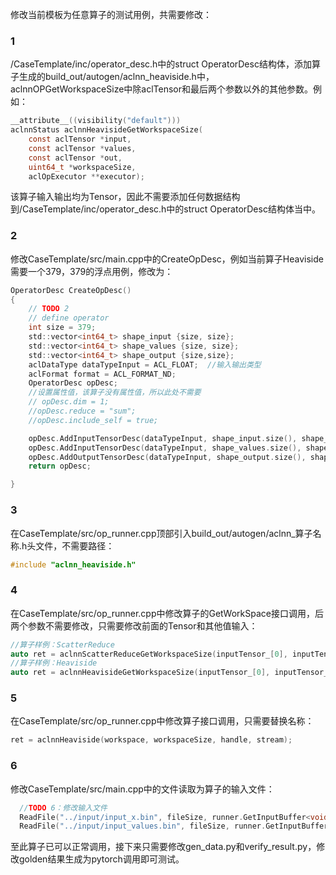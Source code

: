 修改当前模板为任意算子的测试用例，共需要修改：
### 1
/CaseTemplate/inc/operator_desc.h中的struct OperatorDesc结构体，添加算子生成的build_out/autogen/aclnn_heaviside.h中，aclnnOPGetWorkspaceSize中除aclTensor和最后两个参数以外的其他参数。例如：

```c
__attribute__((visibility("default")))
aclnnStatus aclnnHeavisideGetWorkspaceSize(
    const aclTensor *input,
    const aclTensor *values,
    const aclTensor *out,
    uint64_t *workspaceSize,
    aclOpExecutor **executor);
```

该算子输入输出均为Tensor，因此不需要添加任何数据结构到/CaseTemplate/inc/operator_desc.h中的struct OperatorDesc结构体当中。

### 2 

修改CaseTemplate/src/main.cpp中的CreateOpDesc，例如当前算子Heaviside需要一个379，379的浮点用例，修改为：

```c
OperatorDesc CreateOpDesc()
{
    // TODO 2
    // define operator
    int size = 379;
    std::vector<int64_t> shape_input {size, size};
    std::vector<int64_t> shape_values {size, size};
    std::vector<int64_t> shape_output {size,size};
    aclDataType dataTypeInput = ACL_FLOAT;  //输入输出类型
    aclFormat format = ACL_FORMAT_ND;
    OperatorDesc opDesc;
    //设置属性值，该算子没有属性值，所以此处不需要
    // opDesc.dim = 1;
    //opDesc.reduce = "sum";
    //opDesc.include_self = true; 

    opDesc.AddInputTensorDesc(dataTypeInput, shape_input.size(), shape_input.data(), format);
    opDesc.AddInputTensorDesc(dataTypeInput, shape_values.size(), shape_values.data(), format);
    opDesc.AddOutputTensorDesc(dataTypeInput, shape_output.size(), shape_output.data(), format);
    return opDesc;

}
```

### 3
在CaseTemplate/src/op_runner.cpp顶部引入build_out/autogen/aclnn_算子名称.h头文件，不需要路径：

```c
#include "aclnn_heaviside.h"
```

### 4
在CaseTemplate/src/op_runner.cpp中修改算子的GetWorkSpace接口调用，后两个参数不需要修改，只需要修改前面的Tensor和其他值输入：

```c
//算子样例：ScatterReduce
auto ret = aclnnScatterReduceGetWorkspaceSize(inputTensor_[0], inputTensor_[1],inputTensor_[2],opDesc_->dim,opDesc_->reduce,opDesc_->include_self, outputTensor_[0], &workspaceSize, &handle);
//算子样例：Heaviside
auto ret = aclnnHeavisideGetWorkspaceSize(inputTensor_[0], inputTensor_[1], outputTensor_[0], &workspaceSize, &handle);
```

### 5 
在CaseTemplate/src/op_runner.cpp中修改算子接口调用，只需要替换名称：

```c
ret = aclnnHeaviside(workspace, workspaceSize, handle, stream);
```

### 6

修改CaseTemplate/src/main.cpp中的文件读取为算子的输入文件：

```c
  //TODO 6：修改输入文件
  ReadFile("../input/input_x.bin", fileSize, runner.GetInputBuffer<void>(0), runner.GetInputSize(0));
  ReadFile("../input/input_values.bin", fileSize, runner.GetInputBuffer<void>(1), runner.GetInputSize(1));
```

至此算子已可以正常调用，接下来只需要修改gen_data.py和verify_result.py，修改golden结果生成为pytorch调用即可测试。